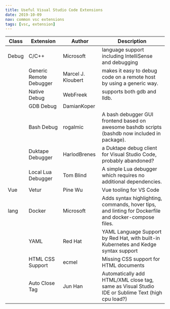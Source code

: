 ```yaml
---
title: Useful Visual Studio Code Extensions
date: 2019-10-09
nav: common vsc extensions
tags: [vsc, extension]
---
```


|Class|Extension|Author|Description|
|----|----|----|----|
|Debug|C/C++|Microsoft|language support including IntelliSense and debugging|
| |Generic Remote Debugger|Marcel J. Kloubert|makes it easy to debug code on a remote host by using a generic way.|
| |Native Debug|WebFreek|supports both gdb and lldb.|
| |GDB Debug|DamianKoper||
| |Bash Debug|rogalmic|A bash debugger GUI frontend based on awesome bashdb scripts (bashdb now included in package).|
| |Duktape Debugger|HarlodBrenes|a Duktape debug client for Visual Studio Code, probably abandoned?|
| |Local Lua Debugger|Tom Blind|A simple Lua debugger which requires no additional dependencies.|
|Vue|Vetur|Pine Wu|Vue tooling for VS Code|
|lang|Docker|Microsoft|Adds syntax highlighting, commands, hover tips, and linting for Dockerfile and docker-compose files.|
| |YAML|Red Hat|YAML Language Support by Red Hat, with built-in Kubernetes and Kedge syntax support|
| |HTML CSS Support|ecmel|Missing CSS support for HTML documents|
| |Auto Close Tag|Jun Han|Automatically add HTML/XML close tag, same as Visual Studio IDE or Sublime Text (high cpu load?)|

